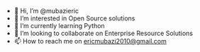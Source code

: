 - 👋 Hi, I’m @mubazieric
- 👀 I’m interested in Open Source solutions
- 🌱 I’m currently learning Python
- 💞️ I’m looking to collaborate on Enterprise Resource Solutions
- 📫 How to reach me on ericmubazi2010@gmail.com

<!---
mubazieric/mubazieric is a ✨ special ✨ repository because its `README.md` (this file) appears on your GitHub profile.
You can click the Preview link to take a look at your changes.
--->
